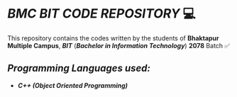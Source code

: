 # ***BMC BIT CODE REPOSITORY*** :computer:
This repository contains the codes written by the students of **Bhaktapur Multiple Campus**, ***BIT*** (***Bachelor in Information Technology***) **2078** Batch :white_check_mark:

## ***Programming Languages used:***
* ***C++ (Object Oriented Programming)***